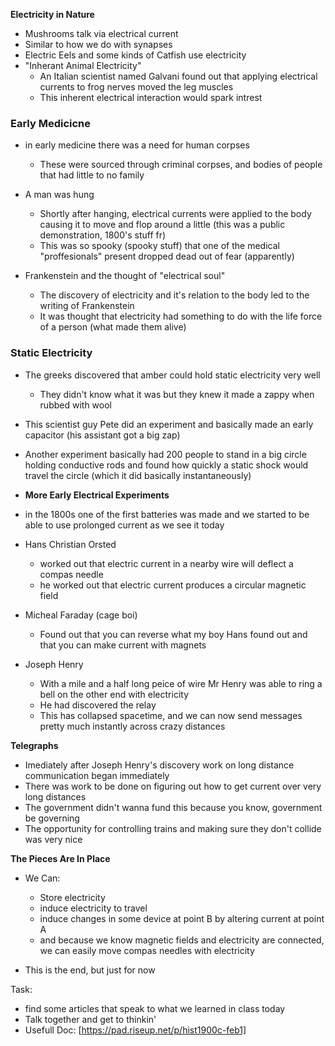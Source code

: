 **Electricity in Nature**

- Mushrooms talk via electrical current
- Similar to how we do with synapses
- Electric Eels and some kinds of Catfish use electricity
- "Inherant Animal Electricity"
	- An Italian scientist named Galvani found out that applying electrical currents to frog nerves moved the leg muscles
	- This inherent electrical interaction would spark intrest

### Early Medicicne
- in early medicine there was a need for human corpses
	- These were sourced through criminal corpses, and bodies of people that had little to no family

- A man was hung
	- Shortly after hanging, electrical currents were applied to the body causing it to move and flop around a little (this was a public demonstration, 1800's stuff fr)
	- This was so spooky (spooky stuff) that one of the medical "proffesionals" present dropped dead out of fear (apparently)

- Frankenstein and the thought of "electrical soul"
	- The discovery of electricity and it's relation to the body led to the writing of Frankenstein
	- It was thought that electricity had something to do with the life force of a person (what made them alive)

### Static Electricity
- The greeks discovered that amber could hold static electricity very well
	- They didn't know what it was but they knew it made a zappy when rubbed with wool

- This scientist guy Pete did an experiment and basically made an early capacitor (his assistant got a big zap)
- Another experiment basically had 200 people to stand in a big circle holding conductive rods and found how quickly a static shock would travel the circle (which it did basically instantaneously)

- **More Early Electrical Experiments**
- in the 1800s one of the first batteries was made and we started to be able to use prolonged current as we see it today
- Hans Christian Orsted
	- worked out that electric current in a nearby wire will deflect a compas needle
	- he worked out that electric current produces a circular magnetic field

- Micheal Faraday (cage boi)
	- Found out that you can reverse what my boy Hans found out and that you can make current with magnets

- Joseph Henry
	- With a mile and a half long peice of wire Mr Henry was able to ring a bell on the other end with electricity
	- He had discovered the relay
	- This has collapsed spacetime, and we can now send messages pretty much instantly across crazy distances

**Telegraphs**
- Imediately after Joseph Henry's discovery work on long distance communication began immediately
- There was work to be done on figuring out how to get current over very long distances
- The government didn't wanna fund this because you know, government be governing
- The opportunity for controlling trains and making sure they don't collide was very nice

**The Pieces Are In Place**
- We Can:
	- Store electricity
	- induce electricity to travel
	- induce changes in some device at point B by altering current at point A
	- and because we know magnetic fields and electricity are connected, we can easily move compas needles with electricity

- This is the end, but just for now

Task:
- find some articles that speak to what we learned in class today
- Talk together and get to thinkin'
- Usefull Doc: [https://pad.riseup.net/p/hist1900c-feb1]